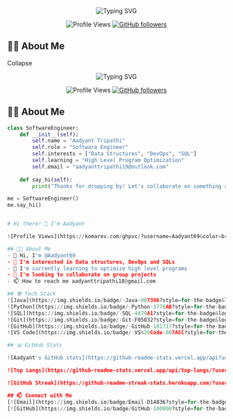 <div align="center">
  <img src="https://readme-typing-svg.demolab.com?font=Fira+Code&size=30&duration=3000&pause=1000&color=F7F7F7&center=true&vCenter=true&width=435&lines=Hi+%F0%9F%91%8B+I'm+Aadyant;A+Software+Engineer;Always+Learning+New+Things" alt="Typing SVG" />
</div>

<div align="center">
  
  ![Profile Views](https://komarev.com/ghpvc/?username=Aadyant69&color=brightgreen)
  [![GitHub followers](https://img.shields.io/github/followers/Aadyant69?label=Follow&style=social)](https://github.com/Aadyant69)
  
</div>

## 👨‍💻 About Me



Collapse
<div align="center">
  <img src="https://readme-typing-svg.demolab.com?font=Fira+Code&size=30&duration=3000&pause=1000&color=F7F7F7&center=true&vCenter=true&width=435&lines=Hi+%F0%9F%91%8B+I'm+Aadyant;A+Software+Engineer;Always+Learning+New+Things" alt="Typing SVG" />
</div>

<div align="center">
  
  ![Profile Views](https://komarev.com/ghpvc/?username=Aadyant69&color=brightgreen)
  [![GitHub followers](https://img.shields.io/github/followers/Aadyant69?label=Follow&style=social)](https://github.com/Aadyant69)
  
</div>

## 👨‍💻 About Me

```python
class SoftwareEngineer:
    def __init__(self):
        self.name = "Aadyant Tripathi"
        self.role = "Software Engineer"
        self.interests = ["Data Structures", "DevOps", "SQL"]
        self.learning = "High Level Program Optimization"
        self.email = "aadyanttripathi19@outlook.com"
    
    def say_hi(self):
        print("Thanks for dropping by! Let's collaborate on something awesome!")

me = SoftwareEngineer()
me.say_hi()


# Hi there! 👋 I'm Aadyant

![Profile Views](https://komarev.com/ghpvc/?username=Aadyant69&color=brightgreen)

## 👨‍💻 About Me
- 👋 Hi, I'm @Aadyant69
- 👀 I'm interested in Data structures, DevOps and SQLs
- 🌱 I'm currently learning to optimize high level programs
- 💞️ I'm looking to collaborate on group projects
- 📫 How to reach me aadyanttripathi18@gmail.com

## 🛠️ Tech Stack
![Java](https://img.shields.io/badge/-Java-007396?style=for-the-badge&logo=java&logoColor=white)
![Python](https://img.shields.io/badge/-Python-3776AB?style=for-the-badge&logo=Python&logoColor=white)
![SQL](https://img.shields.io/badge/-SQL-4479A1?style=for-the-badge&logo=MySQL&logoColor=white)
![Git](https://img.shields.io/badge/-Git-F05032?style=for-the-badge&logo=git&logoColor=white)
![GitHub](https://img.shields.io/badge/-GitHub-181717?style=for-the-badge&logo=github)
![VS Code](https://img.shields.io/badge/-VS%20Code-007ACC?style=for-the-badge&logo=visual-studio-code)

## 📊 GitHub Stats

![Aadyant's GitHub stats](https://github-readme-stats.vercel.app/api?username=Aadyant69&show_icons=true&theme=radical)

![Top Langs](https://github-readme-stats.vercel.app/api/top-langs/?username=Aadyant69&layout=compact&theme=radical)

![GitHub Streak](https://github-readme-streak-stats.herokuapp.com/?user=Aadyant69&theme=radical)

## 📫 Connect with Me
[![Email](https://img.shields.io/badge/Email-D14836?style=for-the-badge&logo=gmail&logoColor=white)](mailto:aadyanttripathi19@outlook.com)
[![GitHub](https://img.shields.io/badge/GitHub-100000?style=for-the-badge&logo=github&logoColor=white)](https://github.com/Aadyant69)
